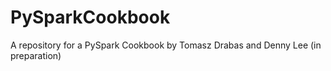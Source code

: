# PySparkCookbook
A repository for a PySpark Cookbook by Tomasz Drabas and Denny Lee (in preparation)
